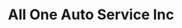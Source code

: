 ---
title: "All One Auto Service Inc"
url: /duryea/all-one-auto-service-inc/
shop: Autowerkstatt
---